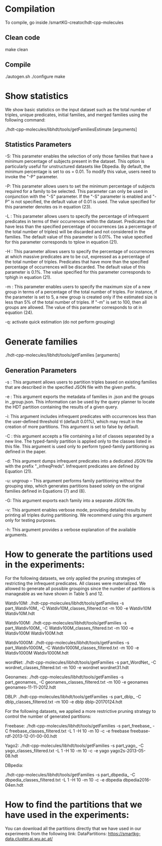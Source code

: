 # Compilation

To compile, go inside /smartKG-creator/hdt-cpp-molecules

## Clean code

make clean

## Compile
./autogen.sh
./configure
make

# Show statistics 

We show basic statistics on the input dataset such as the total number
of triples, unique predicates, initial families, and merged families using the following
command:

./hdt-cpp-molecules/libhdt/tools/getFamiliesEstimate [arguments] <hdtfile>

## Statistics Parameters

-S: This parameter enables the selection of only those families that have a
minimum percentage of subjects present in the dataset. This option is particularly useful for unstructured datasets like Dbpedia. By default, the minimum
percentage is set to αs = 0.01. To modify this value, users need to invoke the "-P" parameter.

-P: This parameter allows users to set the minimum percentage of subjects required for a family to be selected. This parameter can only be used in conjunction with the "-S" parameter. If the "-S" parameter is enabled and "-P" is not specified, the default value of 0.01 is used. The value specified for this parameter denotes αs in equation (23).


-L <percentage>: This parameter allows users to specify the percentage of infrequent predicates in terms of their occurrences within the dataset. Predicates that have less than the specified percentage of occurrences (as a percentage of the total number of triples) will be discarded and not considered in the families. The default value of this parameter is 0.01%. The value specified for this parameter corresponds to τplow in equation (21).

-H <percentage>: This parameter allows users to specify the percentage of occurrences at which massive predicates are to be cut, expressed as a percentage of the total number of triples. Predicates that have more than the specified percentage of occurrences will be discarded. The default value of this parameter is 0.1%. The value specified for this parameter corresponds to τphigh in equation (21).

-m <Percentage>: This parameter enables users to specify the maximum size of a new group in terms of a percentage of the total number of triples. For instance, if the parameter is set to 5, a new group is created only if the estimated size is less than 5% of the total number of triples. If "-m" is set to 100, then all groups are allowed. The value of this parameter corresponds to αt in equation (24).

-q: activate quick estimation (do not perform grouping)

# Generate families

./hdt-cpp-molecules/libhdt/tools/getFamilies [arguments] <hdtfile>

## Generation Parameters

-s <splitFilePrefix>: This argument allows users to partition triples based on existing families that are described in the specified JSON file with the given prefix.

-e <exportFile>: This argument exports the metadata of families in <exportFile>.json and the groups in <exportFile>_group.json. This information can be used by the query planner to locate the HDT partition containing the results of a given query.

-i: This argument includes infrequent predicates with occurrences less than the user-defined threshold τl (default 0.01%), which may result in the creation of more partitions. This argument is set to false by default.

-C <classesFile>: this argument accepts a file containing a list of classes separated by a new line. The typed-family partition is applied only to the classes listed in this file. This argument is used only to perform typed-family partitioning as defined in the paper.

-d: This argument dumps infrequent predicates into a dedicated JSON file with the prefix "_infreqPreds". Infrequent predicates are defined by Equation (21).

-u: ungroup – This argument performs family partitioning without the grouping step, which generates partitions based solely on the original families defined in
Equations (7) and (8).

-G: This argument exports each family into a separate JSON file.

-v: This argument enables verbose mode, providing detailed results by printing all triples during partitioning. We recommend using this argument only for testing purposes.

-h: This argument provides a verbose explanation of the available arguments.

# How to generate the partitions used in the experiments:

For the following datasets, we only applied the pruning strategies of restricting the infrequent predicates. All classes were materialized. We allowed to generate all possible groupings since the number of partitions is manageable as we have shown in Table 5 and 12.

Watdiv10M:
./hdt-cpp-molecules/libhdt/tools/getFamilies  -s part_Watdiv10M_  -C Watdiv10M_classes_filtered.txt -m 100 -e Watdiv10M  Watdiv10M.hdt

Watdiv100M:
./hdt-cpp-molecules/libhdt/tools/getFamilies  -s part_Watdiv100M_  -C Watdiv100M_classes_filtered.txt -m 100 -e Watdiv100M  Watdiv100M.hdt

Watdiv1000M:
./hdt-cpp-molecules/libhdt/tools/getFamilies  -s part_Watdiv1000M_  -C Watdiv1000M_classes_filtered.txt -m 100 -e Watdiv1000M  Watdiv1000M.hdt

wordNet:
./hdt-cpp-molecules/libhdt/tools/getFamilies  -s part_WordNet_  -C wordnet_classes_filtered.txt -m 100 -e wordnet wordnet31.hdt

Geonames:
./hdt-cpp-molecules/libhdt/tools/getFamilies  -s part_geonames_  -C geonames_classes_filtered.txt -m 100 -e geonames geonames-11-11-2012.hdt

DBLP:
./hdt-cpp-molecules/libhdt/tools/getFamilies  -s part_dblp_  -C dblp_classes_filtered.txt -m 100 -e dblp dblp-20170124.hdt


For the following datasets, we applied a more restrictive pruning strategy to control the number of generated partitions:

Freebase:
./hdt-cpp-molecules/libhdt/tools/getFamilies -s part_freebase_ -C freebase_classes_filtered.txt -L 1 -H 10 -m 10 -c -e freebase  freebase-rdf-2013-12-01-00-00.hdt

Yago2:
./hdt-cpp-molecules/libhdt/tools/getFamilies -s part_yago_ -C yago_classes_filtered.txt -L 1 -H 10 -m 10 -c -e yago  yago2s-2013-05-08.hdt

DBpedia:

./hdt-cpp-molecules/libhdt/tools/getFamilies -s part_dbpedia_ -C dbpedia_classes_filtered.txt -L 1 -H 10 -m 10 -c -e dbpedia  dbpedia2016-04en.hdt


# How to find the partitions that we have used in the experiments:

You can download all the partitions directly that we have used in our experiments from the following link: 
  DataPartitions: https://smartkg-data.cluster.ai.wu.ac.at/

